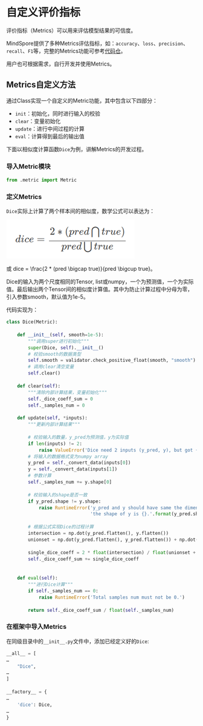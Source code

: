 
# 自定义评价指标

评价指标（Metrics）可以用来评估模型结果的可信度。

MindSpore提供了多种Metrics评估指标，如：`accuracy`、`loss`、`precision`、`recall`、`F1`等，完整的Metrics功能可参考[代码仓](https://gitee.com/mindspore/mindspore/tree/master/mindspore/nn/metrics)。

用户也可根据需求，自行开发并使用Metrics。

## Metrics自定义方法

通过Class实现一个自定义的Metric功能，其中包含以下四部分：

- `init`：初始化，同时进行输入的校验
- `clear`：变量初始化
- `update`：进行中间过程的计算
- `eval`：计算得到最后的输出值

下面以相似度计算函数`Dice`为例，讲解Metrics的开发过程。

### 导入Metric模块

```python
from .metric import Metric
```

### 定义Metrics

`Dice`实际上计算了两个样本间的相似度，数学公式可以表达为：

 ![dice](./images/dice.png)

  或 dice = \frac{2 * (pred \bigcap true)}{pred \bigcup true}。

Dice的输入为两个尺度相同的Tensor, list或numpy，一个为预测值，一个为实际值。最后输出两个Tensor间的相似度计算值。其中为防止计算过程中分母为零，引入参数smooth，默认值为1e-5。

代码实现为：

```python
class Dice(Metric):

    def __init__(self, smooth=1e-5):
        """调用super进行初始化"""
        super(Dice, self).__init__()
        # 校验smooth的数据类型
        self.smooth = validator.check_positive_float(smooth, "smooth")
        # 调用clear清空变量
        self.clear()

    def clear(self):
        """清除内部计算结果，变量初始化"""
        self._dice_coeff_sum = 0
        self._samples_num = 0

    def update(self, *inputs):
        """更新内部计算结果"""

        # 校验输入的数量，y_pred为预测值，y为实际值
        if len(inputs) != 2:
            raise ValueError('Dice need 2 inputs (y_pred, y), but got {}'.format(len(inputs)))
        # 将输入的数据格式变为numpy array
        y_pred = self._convert_data(inputs[0])
        y = self._convert_data(inputs[1])
        # 参数计算
        self._samples_num += y.shape[0]

        # 校验输入的shape是否一致
        if y_pred.shape != y.shape:
            raise RuntimeError('y_pred and y should have same the dimension, but the shape of y_pred is{}, '
                               'the shape of y is {}.'.format(y_pred.shape, y.shape))

        # 根据公式实现Dice的过程计算
        intersection = np.dot(y_pred.flatten(), y.flatten())
        unionset = np.dot(y_pred.flatten(), y_pred.flatten()) + np.dot(y.flatten(), y.flatten())

        single_dice_coeff = 2 * float(intersection) / float(unionset + self.smooth)
        self._dice_coeff_sum += single_dice_coeff


    def eval(self):
        """进行Dice计算"""
        if self._samples_num == 0:
            raise RuntimeError('Total samples num must not be 0.')

        return self._dice_coeff_sum / float(self._samples_num)

```

### 在框架中导入Metrics

在同级目录中的`__init__.py`文件中，添加已经定义好的`Dice`:

```python
__all__ = [
…
    "Dice",
…
]

__factory__ = {
…
    'dice': Dice,
…
}
```
